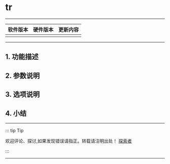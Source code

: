 
# tr

---

| 软件版本  | 硬件版本 | 更新内容 |
|---------|--------|----------|
||    |        |

---

## 1. 功能描述

## 2. 参数说明

## 3. 选项说明

## 4. 小结

---
::: tip Tip 

欢迎评论、探讨,如果发现错误请指正。转载请注明出处！ [探索者](http://www.tsz.wiki) 

:::


---
<Vssue :title="$title"/>
